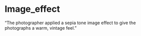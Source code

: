# Image_effect
“The photographer applied a sepia tone image effect to give the photographs a warm, vintage feel.”
